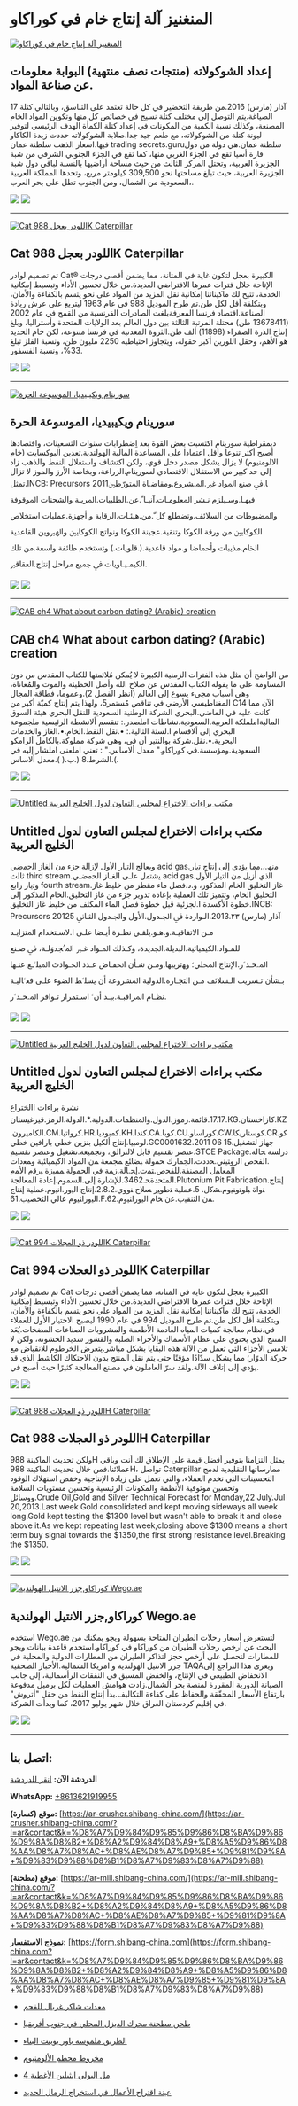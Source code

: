 # المنغنيز آلة إنتاج خام في كوراكاو

<a href="https://swt.shibang-china.com/?l=ar&img&k=%D8%A7%D9%84%D9%85%D9%86%D8%BA%D9%86%D9%8A%D8%B2+%D8%A2%D9%84%D8%A9+%D8%A5%D9%86%D8%AA%D8%A7%D8%AC+%D8%AE%D8%A7%D9%85+%D9%81%D9%8A+%D9%83%D9%88%D8%B1%D8%A7%D9%83%D8%A7%D9%88" target="_blank">![المنغنيز آلة إنتاج خام في كوراكاو](http://static.shibang-china.com/all-800x300/817.jpg)</a>

## إعداد الشوكولاته (منتجات نصف منتهية) البوابة معلومات عن صناعة المواد.
17 آذار (مارس) 2016.من طريقة التحضير في كل حالة تعتمد على التناسق، وبالتالي كتلة الصياغة.يتم التوصل إلى مختلف كتلة نسيج في خصائص كل منها وتكوين المواد الخام المصنعة، وكذلك نسبة الكمية من المكونات.في إعداد كتلة الكمأة الهدف الرئيسي لتوفير ليونة كتلة من الشوكولاته، مع طعم جيد جدا.صلابة الشوكولاته حددت زبدة الكاكاو فيها.اسعار الذهب سلطنة عمان trading secrets.guruسلطنة عمان.هي دولة من دول قارة أسيا تقع في الجزء الغربي منها، كما تقع في الجزء الجنوبي الشرقي من شبة الجزيرة العربية، وتحتل المركز الثالث من حيث مساحة أراضيها بالنسبة لباقي دول شبة الجزيرة العربية، حيث تبلغ مساحتها نحو 309,500 كيلومتر مربع، وتحدها المملكة العربية السعودية من الشمال، ومن الجنوب تطل على بحر العرب،.


<a href="https://whatsapp.shibangsoft.com/WhatsApp.php" target="_blank" title="WhatsApp">![](http://static.shibang-china.com/icon/whatsapp.png)</a> <a href="https://swt.shibang-china.com/?l=ar&icon&k=%D8%A7%D9%84%D9%85%D9%86%D8%BA%D9%86%D9%8A%D8%B2+%D8%A2%D9%84%D8%A9+%D8%A5%D9%86%D8%AA%D8%A7%D8%AC+%D8%AE%D8%A7%D9%85+%D9%81%D9%8A+%D9%83%D9%88%D8%B1%D8%A7%D9%83%D8%A7%D9%88" target="_blank">![](http://static.shibang-china.com/icon/chat-ar.png)</a>

---

<a href="https://swt.shibang-china.com/?l=ar&img&k=%D8%A7%D9%84%D9%85%D9%86%D8%BA%D9%86%D9%8A%D8%B2+%D8%A2%D9%84%D8%A9+%D8%A5%D9%86%D8%AA%D8%A7%D8%AC+%D8%AE%D8%A7%D9%85+%D9%81%D9%8A+%D9%83%D9%88%D8%B1%D8%A7%D9%83%D8%A7%D9%88" target="_blank">![Cat اللودر بعجل 988K Caterpillar](http://static.shibang-china.com/all-800x300/170.jpg)</a>

## Cat اللودر بعجل 988K Caterpillar
تم تصميم لوادر Cat® الكبيرة بعجل لتكون غاية في المتانة، مما يضمن أقصى درجات الإتاحة خلال فترات عمرها الافتراضي العديدة.من خلال تحسين الأداء وتبسيط إمكانية الخدمة، تتيح لك ماكيناتنا إمكانية نقل المزيد من المواد على نحو يتسم بالكفاءة والأمان، وبتكلفة أقل لكل طن.تم طرح الموديل 988 في عام 1963 ليتربع على عرش ريادة الصناعة.اقتصاد فرنسا المعرفةبلغت الصادرات الفرنسية من القمح في عام 2002 (13678411 طن) محتلة المرتبة الثالثة بين دول العالم بعد الولايات المتحدة وأستراليا، وبلغ إنتاج الذرة الصفراء (11898) ألف طن.الثروة المعدنية في فرنسا متنوعة، لكن خام الحديد هو الأهم، وحقل اللورين أكبر حقوله، ويتجاوز احتياطيه 2250 مليون طن، ونسبة الفلز تبلغ 33%، ونسبة الفسفور.


<a href="https://whatsapp.shibangsoft.com/WhatsApp.php" target="_blank" title="WhatsApp">![](http://static.shibang-china.com/icon/whatsapp.png)</a> <a href="https://swt.shibang-china.com/?l=ar&icon&k=%D8%A7%D9%84%D9%85%D9%86%D8%BA%D9%86%D9%8A%D8%B2+%D8%A2%D9%84%D8%A9+%D8%A5%D9%86%D8%AA%D8%A7%D8%AC+%D8%AE%D8%A7%D9%85+%D9%81%D9%8A+%D9%83%D9%88%D8%B1%D8%A7%D9%83%D8%A7%D9%88" target="_blank">![](http://static.shibang-china.com/icon/chat-ar.png)</a>

---

<a href="https://swt.shibang-china.com/?l=ar&img&k=%D8%A7%D9%84%D9%85%D9%86%D8%BA%D9%86%D9%8A%D8%B2+%D8%A2%D9%84%D8%A9+%D8%A5%D9%86%D8%AA%D8%A7%D8%AC+%D8%AE%D8%A7%D9%85+%D9%81%D9%8A+%D9%83%D9%88%D8%B1%D8%A7%D9%83%D8%A7%D9%88" target="_blank">![سورينام ويكيبيديا، الموسوعة الحرة](http://static.shibang-china.com/all-800x300/335.jpg)</a>

## سورينام ويكيبيديا، الموسوعة الحرة
ديمقراطية سورينام اكتسبت بعض القوة بعد اٍضطرابات سنوات التسعينات، واقتصادها أصبح أكثر تنوعا وأقل اعتمادا على المساعدة المالية الهولندية.تعدين البوكسايت (خام الالومنيوم) لا يزال يشكل مصدر دخل قوي، ولكن اكتشاف واستغلال النفط والذهب زاد إلى حد كبير من الاستقلال الاقتصادي لسورينام.الزراعة، وبخاصة الأرز والموز لا تزال تمثل.INCB: Precursors 2011ﺎ.ﰲ ﺻﻨﻊ ﺍﳌﻮﺍﺩ ﻏﲑ.ﺍﳌ.ﺸﺮﻭﻉ.ﻭﻣﻘﺎﺿ.ﺎﺓ ﺍﳌﺘﻮﺭّﻃﲔ ﻓﻴﻬـﺎ.ﻭﺳـﻴﻠﺰﻡ ﻧـﺸﺮ ﺍﳌﻌﻠﻮﻣـﺎﺕ.ﺁﻧﻴـﺎﹰ.ﻋﻦ.ﺍﻟﻄﻠﺒﻴﺎﺕ.ﺍﳌﺮﻳﺒﺔ ﻭﺍﻟﺸﺤﻨﺎﺕ ﺍﳌﻮﻗﻮﻓﺔ ﻭﺍﳌﻀﺒﻮﻃﺎﺕ ﻣﻦ ﺍﻟﺴﻼﺋﻒ.ﻭﺗﻀﻄﻠﻊ ﻛﻞﹼ.ﻣﻦ.ﻫﻴﺌـﺎﺕ.ﺍﻟﺮﻗﺎﺑﺔ ﻭ.ﺃﺟﻬﺰﺓ.ﻋﻤﻠﻴﺎﺕ ﺍﺳﺘﺨﻼﺹ ﺍﻟﻜﻮﻛﺎﻳﲔ ﻣﻦ ﻭﺭﻗﺔ ﺍﻟﻜﻮﻛﺎ ﻭﺗﻨﻘﻴﺔ.ﻋﺠﻴﻨﺔ ﺍﻟﻜﻮﻛﺎ ﻭﻧﻮﺍﺗﺞ ﺍﻟﻜﻮﻛﺎﻳﲔ ﻭﺍﳍﲑﻭﻳﻦ ﺍﻟﻘﺎﻋﺪﻳﺔ ﺍﳋﺎﻡ.ﻣﺬﻳﺒﺎﺕ ﻭﺃﲪﺎﺿﺎ ﻭ.ﻣﻮﺍﺩ ﻗﺎﻋﺪﻳﺔ.(.ﻗﻠﻮﻳﺎﺕ.) ﻭﺗﺴﺘﺨﺪﻡ ﻃﺎﺋﻔﺔ ﻭﺍﺳﻌﺔ.ﻣﻦ ﺗﻠﻚ ﺍﻟﻜﻴﻤ.ﻴ.ﺎﻭﻳﺎﺕ ﰲ ﲨﻴﻊ ﻣﺮﺍﺣﻞ ﺇﻧﺘﺎﺝ.ﺍﻟﻌﻘﺎﻗﲑ.


<a href="https://whatsapp.shibangsoft.com/WhatsApp.php" target="_blank" title="WhatsApp">![](http://static.shibang-china.com/icon/whatsapp.png)</a> <a href="https://swt.shibang-china.com/?l=ar&icon&k=%D8%A7%D9%84%D9%85%D9%86%D8%BA%D9%86%D9%8A%D8%B2+%D8%A2%D9%84%D8%A9+%D8%A5%D9%86%D8%AA%D8%A7%D8%AC+%D8%AE%D8%A7%D9%85+%D9%81%D9%8A+%D9%83%D9%88%D8%B1%D8%A7%D9%83%D8%A7%D9%88" target="_blank">![](http://static.shibang-china.com/icon/chat-ar.png)</a>

---

<a href="https://swt.shibang-china.com/?l=ar&img&k=%D8%A7%D9%84%D9%85%D9%86%D8%BA%D9%86%D9%8A%D8%B2+%D8%A2%D9%84%D8%A9+%D8%A5%D9%86%D8%AA%D8%A7%D8%AC+%D8%AE%D8%A7%D9%85+%D9%81%D9%8A+%D9%83%D9%88%D8%B1%D8%A7%D9%83%D8%A7%D9%88" target="_blank">![CAB ch4 What about carbon dating? (Arabic) creation](http://static.shibang-china.com/all-800x300/676.jpg)</a>

## CAB ch4 What about carbon dating? (Arabic) creation
من الواضح أن مثل هذه الفترات الزمنية الكبيرة لا يُمكن مُلائمتها للكتاب المقدس من دون المساومة على ما يقوله الكتاب المقدس عن صلاح الله وأصل الخطيئة والموت والمُعاناة، وهي أسباب مجيء يسوع إلى العالم (انظر الفصل 2).وعموما، فطاقة المجال المغناطيسي الأرضي في تناقص مُستمر5، ولهذا يتم إنتاج كميّة أكبر من C14 الآن مما كانت عليه في الماضي.البحري الشركة الوطنية السعودية للنقل البحري هيئة السوق الماليةاململكة العربية.السعودية.نشاطات املصدر.: تنقسم ألانشطة الرئيسية ملجموعة البحري إلى ألاقسام ا.لستة التالية.: •.نقل النفط.الخام.•.الغاز والخدمات البحرية.•.نقل.شركة بوالنتير أن في، وهي شركة مملوكة.بالكامل ألرامكو السعودية.ومؤسسة.في كوراكاو.&quot; معدل ألاساس.&quot; : تعني املعنى املشار إليه في الشرط.8 (.ب.( ).معدل ألاساس.(.


<a href="https://whatsapp.shibangsoft.com/WhatsApp.php" target="_blank" title="WhatsApp">![](http://static.shibang-china.com/icon/whatsapp.png)</a> <a href="https://swt.shibang-china.com/?l=ar&icon&k=%D8%A7%D9%84%D9%85%D9%86%D8%BA%D9%86%D9%8A%D8%B2+%D8%A2%D9%84%D8%A9+%D8%A5%D9%86%D8%AA%D8%A7%D8%AC+%D8%AE%D8%A7%D9%85+%D9%81%D9%8A+%D9%83%D9%88%D8%B1%D8%A7%D9%83%D8%A7%D9%88" target="_blank">![](http://static.shibang-china.com/icon/chat-ar.png)</a>

---

<a href="https://swt.shibang-china.com/?l=ar&img&k=%D8%A7%D9%84%D9%85%D9%86%D8%BA%D9%86%D9%8A%D8%B2+%D8%A2%D9%84%D8%A9+%D8%A5%D9%86%D8%AA%D8%A7%D8%AC+%D8%AE%D8%A7%D9%85+%D9%81%D9%8A+%D9%83%D9%88%D8%B1%D8%A7%D9%83%D8%A7%D9%88" target="_blank">![Untitled مكتب براءات الاختراع لمجلس التعاون لدول الخليج العربية](http://static.shibang-china.com/all-800x300/367.jpg)</a>

## Untitled مكتب براءات الاختراع لمجلس التعاون لدول الخليج العربية
وﯾﻌﺎﻟﺞ اﻟﺗﯾﺎر اﻷول ﻹزاﻟﺔ ﺟزء ﻣن اﻟﻐﺎز اﻟﺣﻣﺿﻲ acid gas.ﻣﻧﮫ.،.ﻣﻣﺎ ﯾؤدي إﻟﯽ إﻧﺗﺎج ﺗﯾﺎر ﺛﺎﻟث third stream.ﯾﺷﺗﻣل ﻋﻟـﯽ اﻟﻐـﺎز اﻟﺣﻣﺿـﻲ acid gas.اﻟذي أزﯾل ﻣن اﻟﺗﯾﺎر اﻷول وﺗﯾﺎر راﺑﻊ fourth stream.ﻏﺎﺯ ﺍﻟﺘﺨﻠﻴﻖ ﺍﻟﺨﺎﻡ ﺍﻟﻤﺬﻛﻮﺭ، ﻭ.ﺩ.ﻓﺼﻞ ﻣﺎء ﻣﻘﻄﺮ ﻣﻦ ﺧﻠﻴﻂ ﻏﺎﺯ ﺍﻟﺘﺨﻠﻴﻖ ﺍﻟﺨﺎﻡ، ﻭﺗﺘﻤﻴﺰ ﺗﻠﻚ ﺍﻟﻌﻤﻠﻴﺔ ﺑﺈﻋﺎﺩﺓ ﺗﺪﻭﻳﺮ ﺟﺰء ﻣﻦ ﻏﺎﺯ ﺍﻟﺘﺨﻠﻴﻖ.ﺍﻟﺨﺎﻡ ﺍﻟﻤﺬﻛﻮﺭ ﺇﻟﻰ ﺧﻄﻮﺓ ﺍﻷﻛﺴﺪﺓ ﺍ.ﻟﺠﺰﺋﻴﺔ ﻗﺒﻞ ﺧﻄﻮﺓ ﻓﺼﻞ ﺍﻟﻤﺎء ﺍﻟﻤﻜﺜﻒ ﻣﻦ ﺧﻠﻴﻂ ﻏﺎﺯ ﺍﻟﺘﺨﻠﻴﻖ.INCB: Precursors 20125 آذار (مارس) 2013.٢٣.ﺍﻟـﻮﺍﺭﺩﺓ ﰲ ﺍﳉـﺪﻭﻝ.ﺍﻷﻭﻝ ﻭﺍﳉـﺪﻭﻝ ﺍﻟﺜـﺎﱐ ﻣـﻦ ﺍﻻﺗﻔﺎﻗﻴـﺔ.ﻭ.ﻫـﻮ.ﻳﻠﻘـﻲ ﻧﻈـﺮﺓ ﺃﻳـﻀﺎ ﻋﻠـﻰ ﺍ.ﻻﺳـﺘﺨﺪﺍﻡ ﺍﳌﺘﺰﺍﻳـﺪ ﻟﻠﻤـﻮﺍﺩ.ﺍﻟﻜﻴﻤﻴﺎﺋﻴﺔ.ﺍﻟﺒﺪﻳﻠﺔ.ﺍﳉﺪﻳﺪﺓ، ﻭﻛـﺬﻟﻚ ﺍﳌـﻮﺍﺩ ﻏـﲑ ﺍﳌﹸﺠﺪﻭَﻟـﺔ، ﰲ ﺻـﻨﻊ ﺍﳌ.ﺨـﺪﱢﺭ.ﺍﻹﻧﺘﺎﺝ ﺍﶈﻠﻲ؛ ﻭﻬﺗﺮﻳﺒﻬﺎ.ﻭﻣـﻦ ﺷـﺄﻥ ﺍﳔﻔـﺎﺽ ﻋـﺪﺩ ﺍﳊـﻮﺍﺩﺙ ﺍﳌﺒﻠﱠـﻎ ﻋﻨـﻬﺎ ﺑـﺸﺄﻥ ﺗـﺴﺮﻳﺐ ﺍﻟـﺴﻼﺋﻒ ﻣـﻦ ﺍﻟﺘﺠـﺎﺭﺓ.ﺍﻟﺪﻭﻟﻴﺔ ﺍﳌﺸﺮﻭﻋﺔ ﺃﻥ ﻳﺴﻠﱢﻂ ﺍﻟﻀﻮﺀ ﻋﻠـﻰ ﻓﻌﱠﺎﻟﻴـﺔ ﻧﻈـﺎﻡ ﺍﳌﺮﺍﻗﺒـﺔ.ﺑﻴـﺪ ﺃﻥﱠ ﺍﺳـﺘﻤﺮﺍﺭ ﺗـﻮﺍﻓﺮ ﺍﳌ.ﺨـﺪﱢﺭ.


<a href="https://whatsapp.shibangsoft.com/WhatsApp.php" target="_blank" title="WhatsApp">![](http://static.shibang-china.com/icon/whatsapp.png)</a> <a href="https://swt.shibang-china.com/?l=ar&icon&k=%D8%A7%D9%84%D9%85%D9%86%D8%BA%D9%86%D9%8A%D8%B2+%D8%A2%D9%84%D8%A9+%D8%A5%D9%86%D8%AA%D8%A7%D8%AC+%D8%AE%D8%A7%D9%85+%D9%81%D9%8A+%D9%83%D9%88%D8%B1%D8%A7%D9%83%D8%A7%D9%88" target="_blank">![](http://static.shibang-china.com/icon/chat-ar.png)</a>

---

<a href="https://swt.shibang-china.com/?l=ar&img&k=%D8%A7%D9%84%D9%85%D9%86%D8%BA%D9%86%D9%8A%D8%B2+%D8%A2%D9%84%D8%A9+%D8%A5%D9%86%D8%AA%D8%A7%D8%AC+%D8%AE%D8%A7%D9%85+%D9%81%D9%8A+%D9%83%D9%88%D8%B1%D8%A7%D9%83%D8%A7%D9%88" target="_blank">![Untitled مكتب براءات الاختراع لمجلس التعاون لدول الخليج العربية](http://static.shibang-china.com/all-800x300/419.jpg)</a>

## Untitled مكتب براءات الاختراع لمجلس التعاون لدول الخليج العربية
نشرة براءات االختراع 17.17.ﻗﺎﺋﻤﺔ.ﺭﻣﻮﺯ.ﺍﻟﺪﻭﻝ.ﻭﺍﳌﻨﻈﻤﺎﺕ.ﺍﻟﺪﻭﻟﻴﺔ.*.اﻟﺪوﻟﺔ.اﻟﺮﻣﺰ.ﻗﻴﺮﻏﻴﺴﺘﺎن.KG.ﻛﺎزاﺧﺴﺘﺎن.KZ.اﻟﻜﺎﻣﻴﺮون.CM.ﻛﺮواﺗﻴﺎ.HR.ﻛﻤﺒﻮدﻳﺎ.KH.ﻛﻨﺪا.CA.ﻛﻮﺑﺎ.CU.ﻛﻮراﺳﺎو.CW.ﻛﻮﺳﺘﺎرﻳﻜﺎ.CR.ﻛﻮﻟﻮﻣﺒﻴﺎ.إنتاج ألكيل بنزين خطي بارافين خطي.GC0001632.2011 06 15.جهاز لتشغيل عنصر تقسيم قابل لالنزالق، وتجميعة.تشغيل وعنصر تقسيم.STCE Packageدراﺴﺔ ﺤﺎﻟﺔ. .اﻟﻔﺤص اﻟروﺘﻴﻨﻲ.ﺤددت.اﻟﺠﻤﺎرك ﺤﻤوﻟﺔ ﺒﻀﺎﺌﻊ ﻤﺠﻤﻌﺔ ﻤن اﻟﻤواد اﻟﻛﻴﻤﻴﺎﺌﻴﺔ وﻤﻌدات اﻟﻤﻌﺎﻤﻝ اﻟﻤﺼﻨﻔﺔ.ﻟﻠﻔﺤص.ﺘﻤت.إﺤ.ﺎﻟﺔ.زﻤﺔ ﻓﻲ اﻟﺤﻤوﻟﺔ ﻤﻤﻴزة ﺒرﻗم اﻷﻤم اﻟﻤﺘﺤدةﺤ.3462.ﻟﻺﺸﺎرة إﻟﻰ.اﻟﺴﻤوم.إﻋﺎدة اﻟﻤﻌﺎﻟﺠﺔ.Plutonium Pit Fabrication.إﻨﺘﺎج ﻨواة ﺒﻠوﺘوﻨﻴوم.ﺸﻛﻝ. 5.ﻋﻤﻠﻴﺔ ﺘطوﻴر ﺴﻼح ﻨووي.2.8.2.إﻧﺗﺎج اﻟﯾور.اﻧﯾوم.ﻋﻤﻠﻴﺔ إﻨﺘﺎج اﻟﻴوراﻨﻴوم ﻋﺎﻟﻲ اﻟﺘﺨﺼﻴب.61.F.62.ﻤن اﻟﺘﻨﻘﻴب.ﻋن ﺨﺎم اﻟﻴوراﻨﻴوم.


<a href="https://whatsapp.shibangsoft.com/WhatsApp.php" target="_blank" title="WhatsApp">![](http://static.shibang-china.com/icon/whatsapp.png)</a> <a href="https://swt.shibang-china.com/?l=ar&icon&k=%D8%A7%D9%84%D9%85%D9%86%D8%BA%D9%86%D9%8A%D8%B2+%D8%A2%D9%84%D8%A9+%D8%A5%D9%86%D8%AA%D8%A7%D8%AC+%D8%AE%D8%A7%D9%85+%D9%81%D9%8A+%D9%83%D9%88%D8%B1%D8%A7%D9%83%D8%A7%D9%88" target="_blank">![](http://static.shibang-china.com/icon/chat-ar.png)</a>

---

<a href="https://swt.shibang-china.com/?l=ar&img&k=%D8%A7%D9%84%D9%85%D9%86%D8%BA%D9%86%D9%8A%D8%B2+%D8%A2%D9%84%D8%A9+%D8%A5%D9%86%D8%AA%D8%A7%D8%AC+%D8%AE%D8%A7%D9%85+%D9%81%D9%8A+%D9%83%D9%88%D8%B1%D8%A7%D9%83%D8%A7%D9%88" target="_blank">![Cat اللودر ذو العجلات 994K Caterpillar](http://static.shibang-china.com/all-800x300/1182.jpg)</a>

## Cat اللودر ذو العجلات 994K Caterpillar
تم تصميم لوادر Cat الكبيرة بعجل لتكون غاية في المتانة، مما يضمن أقصى درجات الإتاحة خلال فترات عمرها الافتراضي العديدة.من خلال تحسين الأداء وتبسيط إمكانية الخدمة، تتيح لك ماكيناتنا إمكانية نقل المزيد من المواد على نحو يتسم بالكفاءة والأمان، وبتكلفة أقل لكل طن.تم طرح الموديل 994 في عام 1990 ليصبح الاختيار الأول للعملاء في.نظام معالجة كميات المياه العادمة الأطعمة والمشروبات الصناعات المضخات.يُعَد المنتج الذي يحتوي على عظام الأسماك والأجزاء الصلبة والقشور شديد الخشونة، ولكن لا تلامس الأجزاء التي تعمل من الآلة هذه البقايا بشكل مباشر.يتعرض الخرطوم للانقباض مع حركة الدوّار؛ مما يشكل سدّادًا مؤقتًا حتى يتم نقل المنتج بدون الاحتكاك الكاشط الذي قد يؤدي إلى إتلاف الآلة.ولقد سرّ العاملون في مصنع المعالجة كثيرًا حيث أصبح في.


<a href="https://whatsapp.shibangsoft.com/WhatsApp.php" target="_blank" title="WhatsApp">![](http://static.shibang-china.com/icon/whatsapp.png)</a> <a href="https://swt.shibang-china.com/?l=ar&icon&k=%D8%A7%D9%84%D9%85%D9%86%D8%BA%D9%86%D9%8A%D8%B2+%D8%A2%D9%84%D8%A9+%D8%A5%D9%86%D8%AA%D8%A7%D8%AC+%D8%AE%D8%A7%D9%85+%D9%81%D9%8A+%D9%83%D9%88%D8%B1%D8%A7%D9%83%D8%A7%D9%88" target="_blank">![](http://static.shibang-china.com/icon/chat-ar.png)</a>

---

<a href="https://swt.shibang-china.com/?l=ar&img&k=%D8%A7%D9%84%D9%85%D9%86%D8%BA%D9%86%D9%8A%D8%B2+%D8%A2%D9%84%D8%A9+%D8%A5%D9%86%D8%AA%D8%A7%D8%AC+%D8%AE%D8%A7%D9%85+%D9%81%D9%8A+%D9%83%D9%88%D8%B1%D8%A7%D9%83%D8%A7%D9%88" target="_blank">![Cat اللودر ذو العجلات 988H Caterpillar](http://static.shibang-china.com/all-800x300/115.jpg)</a>

## Cat اللودر ذو العجلات 988H Caterpillar
ولكن تحديث الماكينة 988H يمثل التزامنا بتوفير أفضل قيمة على الإطلاق لك أنت وباقي عملائنا.فمن خلال تحديث الماكينة 988H، تواصل Caterpillar ممارساتها التقليدية لدمج التحسينات التي تخدم العملاء، والتي تعمل على زيادة الإنتاجية وخفض استهلاك الوقود وتحسين موثوقية الأنظمة والمكونات الرئيسية وتحسين مستويات السلامة ووسائل.Crude Oil,Gold and Silver Technical Forecast for Monday,22 July.Jul 20,2013.Last week Gold consolidated and kept moving sideways all week long.Gold kept testing the $1300 level but wasn&#39;t able to break it and close above it.As we kept repeating last week,closing above $1300 means a short term buy signal towards the $1350,the first strong resistance level.Breaking the $1350.


<a href="https://whatsapp.shibangsoft.com/WhatsApp.php" target="_blank" title="WhatsApp">![](http://static.shibang-china.com/icon/whatsapp.png)</a> <a href="https://swt.shibang-china.com/?l=ar&icon&k=%D8%A7%D9%84%D9%85%D9%86%D8%BA%D9%86%D9%8A%D8%B2+%D8%A2%D9%84%D8%A9+%D8%A5%D9%86%D8%AA%D8%A7%D8%AC+%D8%AE%D8%A7%D9%85+%D9%81%D9%8A+%D9%83%D9%88%D8%B1%D8%A7%D9%83%D8%A7%D9%88" target="_blank">![](http://static.shibang-china.com/icon/chat-ar.png)</a>

---

<a href="https://swt.shibang-china.com/?l=ar&img&k=%D8%A7%D9%84%D9%85%D9%86%D8%BA%D9%86%D9%8A%D8%B2+%D8%A2%D9%84%D8%A9+%D8%A5%D9%86%D8%AA%D8%A7%D8%AC+%D8%AE%D8%A7%D9%85+%D9%81%D9%8A+%D9%83%D9%88%D8%B1%D8%A7%D9%83%D8%A7%D9%88" target="_blank">![كوراكاو,جزر الانتيل الهولندية Wego.ae](http://static.shibang-china.com/all-800x300/1276.jpg)</a>

## كوراكاو,جزر الانتيل الهولندية Wego.ae
استخدم Wego.ae لتستعرض أسعار رحلات الطيران المتاحة بسهولة ويجو يمكنك من البحث عن أرخص رحلات الطيران من كوراكاو في كوراكاو.استخدم قاعدة بيانات ويجو للمطارات لتحصل على أرخص حجز لتذاكر الطيران من المطارات الدولية والمحلية في جزر الانتيل الهولندية و امريكا الشمالية.الأخبار الصحفية TAQAويعزى هذا التراجع إلى الانخفاض الطبيعي في الإنتاج، والخفض المسبق في النفقات الرأسمالية، إلى جانب الصيانة الدورية المقررة لمنصة بحر الشمال.زادت هوامش العمليات لكل برميل مدفوعة بارتفاع الأسعار المحقّقة والحفاظ على كفاءة التكاليف.بدأ إنتاج النفط من حقل &quot;أتروش&quot; في إقليم كردستان العراق خلال شهر يوليو 2017، كما وبدأت الشركة.


<a href="https://whatsapp.shibangsoft.com/WhatsApp.php" target="_blank" title="WhatsApp">![](http://static.shibang-china.com/icon/whatsapp.png)</a> <a href="https://swt.shibang-china.com/?l=ar&icon&k=%D8%A7%D9%84%D9%85%D9%86%D8%BA%D9%86%D9%8A%D8%B2+%D8%A2%D9%84%D8%A9+%D8%A5%D9%86%D8%AA%D8%A7%D8%AC+%D8%AE%D8%A7%D9%85+%D9%81%D9%8A+%D9%83%D9%88%D8%B1%D8%A7%D9%83%D8%A7%D9%88" target="_blank">![](http://static.shibang-china.com/icon/chat-ar.png)</a>

---
## اتصل بنا:

**الدردشة الآن:** [انقر للدردشة](https://swt.shibang-china.com?l=ar&contact&k=%D8%A7%D9%84%D9%85%D9%86%D8%BA%D9%86%D9%8A%D8%B2+%D8%A2%D9%84%D8%A9+%D8%A5%D9%86%D8%AA%D8%A7%D8%AC+%D8%AE%D8%A7%D9%85+%D9%81%D9%8A+%D9%83%D9%88%D8%B1%D8%A7%D9%83%D8%A7%D9%88)

**WhatsApp:**  [+8613621919955](https://whatsapp.shibangsoft.com/WhatsApp.php)

**موقع (كسارة):** [https://ar-crusher.shibang-china.com/](https://ar-crusher.shibang-china.com/?l=ar&contact&k=%D8%A7%D9%84%D9%85%D9%86%D8%BA%D9%86%D9%8A%D8%B2+%D8%A2%D9%84%D8%A9+%D8%A5%D9%86%D8%AA%D8%A7%D8%AC+%D8%AE%D8%A7%D9%85+%D9%81%D9%8A+%D9%83%D9%88%D8%B1%D8%A7%D9%83%D8%A7%D9%88)

**موقع (مطحنة):** [https://ar-mill.shibang-china.com/](https://ar-mill.shibang-china.com/?l=ar&contact&k=%D8%A7%D9%84%D9%85%D9%86%D8%BA%D9%86%D9%8A%D8%B2+%D8%A2%D9%84%D8%A9+%D8%A5%D9%86%D8%AA%D8%A7%D8%AC+%D8%AE%D8%A7%D9%85+%D9%81%D9%8A+%D9%83%D9%88%D8%B1%D8%A7%D9%83%D8%A7%D9%88)

**نموذج الاستفسار:** [https://form.shibang-china.com](https://form.shibang-china.com?l=ar&contact&k=%D8%A7%D9%84%D9%85%D9%86%D8%BA%D9%86%D9%8A%D8%B2+%D8%A2%D9%84%D8%A9+%D8%A5%D9%86%D8%AA%D8%A7%D8%AC+%D8%AE%D8%A7%D9%85+%D9%81%D9%8A+%D9%83%D9%88%D8%B1%D8%A7%D9%83%D8%A7%D9%88)

* [معدات شاكر غربال للفحم](../28/%D9%85%D8%B9%D8%AF%D8%A7%D8%AA%20%D8%B4%D8%A7%D9%83%D8%B1%20%D8%BA%D8%B1%D8%A8%D8%A7%D9%84%20%D9%84%D9%84%D9%81%D8%AD%D9%85.md)

* [طحن مطحنة محرك الديزل المحلي في جنوب أفريقيا](../29/%D8%B7%D8%AD%D9%86%20%D9%85%D8%B7%D8%AD%D9%86%D8%A9%20%D9%85%D8%AD%D8%B1%D9%83%20%D8%A7%D9%84%D8%AF%D9%8A%D8%B2%D9%84%20%D8%A7%D9%84%D9%85%D8%AD%D9%84%D9%8A%20%D9%81%D9%8A%20%D8%AC%D9%86%D9%88%D8%A8%20%D8%A3%D9%81%D8%B1%D9%8A%D9%82%D9%8A%D8%A7.md)

* [الطريق ملموسة باور بوينت البناء](../30/%D8%A7%D9%84%D8%B7%D8%B1%D9%8A%D9%82%20%D9%85%D9%84%D9%85%D9%88%D8%B3%D8%A9%20%D8%A8%D8%A7%D9%88%D8%B1%20%D8%A8%D9%88%D9%8A%D9%86%D8%AA%20%D8%A7%D9%84%D8%A8%D9%86%D8%A7%D8%A1.md)

* [مخروط محطم الألومنيوم](../26/%D9%85%D8%AE%D8%B1%D9%88%D8%B7%20%D9%85%D8%AD%D8%B7%D9%85%20%D8%A7%D9%84%D8%A3%D9%84%D9%88%D9%85%D9%86%D9%8A%D9%88%D9%85.md)

* [4 مل البولي ايثيلين الأغطية](../30/4%20%D9%85%D9%84%20%D8%A7%D9%84%D8%A8%D9%88%D9%84%D9%8A%20%D8%A7%D9%8A%D8%AB%D9%8A%D9%84%D9%8A%D9%86%20%D8%A7%D9%84%D8%A3%D8%BA%D8%B7%D9%8A%D8%A9.md)

* [عينة اقتراح الأعمال في استخراج الرمال الحديد](../30/%D8%B9%D9%8A%D9%86%D8%A9%20%D8%A7%D9%82%D8%AA%D8%B1%D8%A7%D8%AD%20%D8%A7%D9%84%D8%A3%D8%B9%D9%85%D8%A7%D9%84%20%D9%81%D9%8A%20%D8%A7%D8%B3%D8%AA%D8%AE%D8%B1%D8%A7%D8%AC%20%D8%A7%D9%84%D8%B1%D9%85%D8%A7%D9%84%20%D8%A7%D9%84%D8%AD%D8%AF%D9%8A%D8%AF.md)
